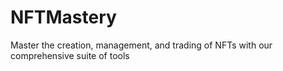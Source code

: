 # NFTMastery
Master the creation, management, and trading of NFTs with our comprehensive suite of tools
